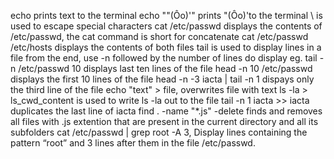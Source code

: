 echo prints text to the terminal
echo "\"(Ôo)'" prints "(Ôo)'to the terminal \ is used to escape special characters
cat /etc/passwd displays the contents of /etc/passwd, the cat command is short for concatenate
cat /etc/passwd /etc/hosts displays the contents of both files
tail is used to display lines in a file from the end, use -n followed by the number of lines do display eg. tail -n /etc/passwd 10 displays last ten lines of the file
head -n 10 /etc/passwd displays the first 10 lines of the file
head -n -3 iacta | tail -n 1 dispays only the third line of the file
echo "text" > file, overwrites file with text
ls -la > ls_cwd_content is used to write ls -la out to the file
tail -n 1 iacta >> iacta duplicates the last line of iacta
find . -name "*.js" -delete finds and removes all files with .js extention that are present in the current directory and all its subfolders
cat /etc/passwd | grep root -A 3, Display lines containing the pattern “root” and 3 lines after them in the file /etc/passwd.
